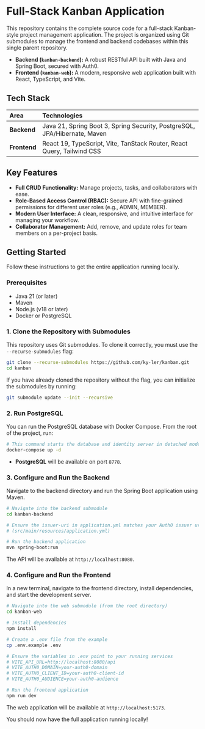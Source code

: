 # Full-Stack Kanban Application

This repository contains the complete source code for a full-stack Kanban-style project management application. The project is organized using Git submodules to manage the frontend and backend codebases within this single parent repository.

- **Backend (`kanban-backend`):** A robust RESTful API built with Java and Spring Boot, secured with Auth0.
- **Frontend (`kanban-web`):** A modern, responsive web application built with React, TypeScript, and Vite.

## Tech Stack

| Area         | Technologies                                                              |
| :----------- | :------------------------------------------------------------------------ |
| **Backend**  | Java 21, Spring Boot 3, Spring Security, PostgreSQL, JPA/Hibernate, Maven |
| **Frontend** | React 19, TypeScript, Vite, TanStack Router, React Query, Tailwind CSS    |

## Key Features

- **Full CRUD Functionality:** Manage projects, tasks, and collaborators with ease.
- **Role-Based Access Control (RBAC):** Secure API with fine-grained permissions for different user roles (e.g., ADMIN, MEMBER).
- **Modern User Interface:** A clean, responsive, and intuitive interface for managing your workflow.
- **Collaborator Management:** Add, remove, and update roles for team members on a per-project basis.

## Getting Started

Follow these instructions to get the entire application running locally.

### Prerequisites

- Java 21 (or later)
- Maven
- Node.js (v18 or later)
- Docker or PostgreSQL

### 1. Clone the Repository with Submodules

This repository uses Git submodules. To clone it correctly, you must use the `--recurse-submodules` flag:

```sh
git clone --recurse-submodules https://github.com/ky-ler/kanban.git
cd kanban
```

If you have already cloned the repository without the flag, you can initialize the submodules by running:

```sh
git submodule update --init --recursive
```

### 2. Run PostgreSQL

You can run the PostgreSQL database with Docker Compose. From the root of the project, run:

```sh
# This command starts the database and identity server in detached mode.
docker-compose up -d
```

- **PostgreSQL** will be available on port `8778`.

### 3. Configure and Run the Backend

Navigate to the backend directory and run the Spring Boot application using Maven.

```sh
# Navigate into the backend submodule
cd kanban-backend

# Ensure the issuer-uri in application.yml matches your Auth0 issuer uri, and the audiences is set to your Auth0 API audience.
# (src/main/resources/application.yml)

# Run the backend application
mvn spring-boot:run
```

The API will be available at `http://localhost:8080`.

### 4. Configure and Run the Frontend

In a new terminal, navigate to the frontend directory, install dependencies, and start the development server.

```sh
# Navigate into the web submodule (from the root directory)
cd kanban-web

# Install dependencies
npm install

# Create a .env file from the example
cp .env.example .env

# Ensure the variables in .env point to your running services
# VITE_API_URL=http://localhost:8080/api
# VITE_AUTH0_DOMAIN=your-auth0-domain
# VITE_AUTH0_CLIENT_ID=your-auth0-client-id
# VITE_AUTH0_AUDIENCE=your-auth0-audience

# Run the frontend application
npm run dev
```

The web application will be available at `http://localhost:5173`.

You should now have the full application running locally\!
